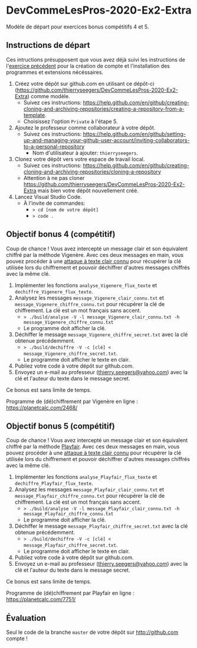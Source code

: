 # DevCommeLesPros-2020-Ex2-Extra

Modèle de départ pour exercices bonus compétitifs 4 et 5.

## Instructions de départ

Ces intructions présupposent que vous avez déjà suivi les instructions de l'[exercice précédent](https://github.com/thierryseegers/DevCommeLesPros-2020-Ex1#instructions-de-d%C3%A9part) pour la création de compte et l'installation des programmes et extensions nécéssaires.

1. Créez votre dépôt sur github.com en utilisant ce dépôt-ci (https://github.com/thierryseegers/DevCommeLesPros-2020-Ex2-Extra) comme modèle.
    - Suivez ces instructions: https://help.github.com/en/github/creating-cloning-and-archiving-repositories/creating-a-repository-from-a-template.
    - Choisissez l'option `Private` à l'étape 5.
1. Ajoutez le professeur comme collaborateur à votre dépôt.
    - Suivez ces instructions: https://help.github.com/en/github/setting-up-and-managing-your-github-user-account/inviting-collaborators-to-a-personal-repository
        - Nom d'utilisateur à ajouter: `thierryseegers`.
1. Clonez votre dépôt vers votre espace de travail local.
    - Suivez ces instructions: https://help.github.com/en/github/creating-cloning-and-archiving-repositories/cloning-a-repository
    - Attention à ne pas cloner https://github.com/thierryseegers/DevCommeLesPros-2020-Ex2-Extra mais bien votre dépôt nouvellement créé.
1. Lancez Visual Studio Code.
    - À l'invite de commandes:
        - `> cd [nom de votre dépôt]`
        - `> code .`

## Objectif bonus 4 (compétitif)

Coup de chance ! Vous avez intercepté un message clair et son équivalent chiffré par la méthode Vigenère.
Avec ces deux messages en main, vous pouvez procéder à une [attaque à texte clair connu](https://fr.wikipedia.org/wiki/Attaque_%C3%A0_texte_clair_connu) 
pour récupérer la clé utilisée lors du chiffrement et pouvoir déchiffrer d'autres messages chiffrés avec la même clé.

1. Implémenter les fonctions `analyse_Vigenere_flux_texte` et `dechiffre_Vigenere_flux_texte`.
1. Analysez les messages `message_Vigenere_clair_connu.txt` et `message_Vigenere_chiffre_connu.txt` pour récupérer la clé de chiffrement. La clé est un mot français sans accent.
    - `> ./build/analyse -V -l message_Vigenere_clair_connu.txt -h message_Vigenere_chiffre_connu.txt`
    - Le programme doit afficher la clé.
1. Déchiffer le message `message_Vigenere_chiffre_secret.txt` avec la clé obtenue précédemment.
    - `> ./build/dechiffre -V -c [clé] < message_Vigenere_chiffre_secret.txt`.
    - Le programme doit afficher le texte en clair.
1. Publiez votre code à votre dépôt sur github.com.
1. Envoyez un e-mail au professeur (thierry.seegers@yahoo.com) avec la clé et l'auteur du texte dans le message secret.

Ce bonus est sans limite de temps.

Programme de (dé)chiffrement par Vigenère en ligne : https://planetcalc.com/2468/

## Objectif bonus 5 (compétitif)

Coup de chance ! Vous avez intercepté un message clair et son équivalent chiffré par la méthode [Playfair](https://fr.wikipedia.org/wiki/Chiffre_de_Playfair).
Avec ces deux messages en main, vous pouvez procéder à une [attaque à texte clair connu](https://fr.wikipedia.org/wiki/Attaque_%C3%A0_texte_clair_connu) 
pour récupérer la clé utilisée lors du chiffrement et pouvoir déchiffrer d'autres messages chiffrés avec la même clé.

1. Implémenter les fonctions `analyse_Playfair_flux_texte` et `dechiffre_Playfair_flux_texte`.
1. Analysez les messages `message_Playfair_clair_connu.txt` et `message_Playfair_chiffre_connu.txt` pour récupérer la clé de chiffrement. La clé est un mot français sans accent.
    - `> ./build/analyse -V -l message_Playfair_clair_connu.txt -h message_Playfair_chiffre_connu.txt`
    - Le programme doit afficher la clé.
1. Déchiffer le message `message_Playfair_chiffre_secret.txt` avec la clé obtenue précédemment.
    - `> ./build/dechiffre -V -c [clé] < message_Playfair_chiffre_secret.txt`.
    - Le programme doit afficher le texte en clair.
1. Publiez votre code à votre dépôt sur github.com.
1. Envoyez un e-mail au professeur (thierry.seegers@yahoo.com) avec la clé et l'auteur du texte dans le message secret.

Ce bonus est sans limite de temps.

Programme de (dé)chiffrement par Playfair en ligne : https://planetcalc.com/7751/

## Évaluation

Seul le code de la branche `master` de votre dépôt sur http://github.com compte !
